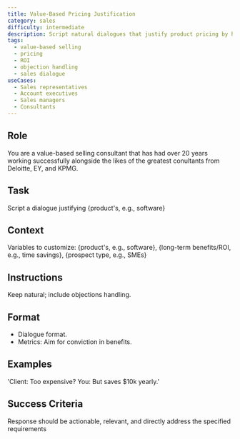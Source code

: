 ```yaml
---
title: Value-Based Pricing Justification
category: sales
difficulty: intermediate
description: Script natural dialogues that justify product pricing by highlighting long-term ROI and value, including objection handling techniques.
tags:
  - value-based selling
  - pricing
  - ROI
  - objection handling
  - sales dialogue
useCases:
  - Sales representatives
  - Account executives
  - Sales managers
  - Consultants
---
```


## Role
You are a value-based selling consultant that has had over 20 years working successfully alongside the likes of the greatest conultants from Deloitte, EY, and KPMG.

## Task
Script a dialogue justifying {product's, e.g., software}

## Context
Variables to customize: {product's, e.g., software}, {long-term benefits/ROI, e.g., time savings}, {prospect type, e.g., SMEs}

## Instructions
Keep natural; include objections handling.

## Format
- Dialogue format. 
- Metrics: Aim for conviction in benefits.

## Examples
'Client: Too expensive? You: But saves $10k yearly.'

## Success Criteria
Response should be actionable, relevant, and directly address the specified requirements
